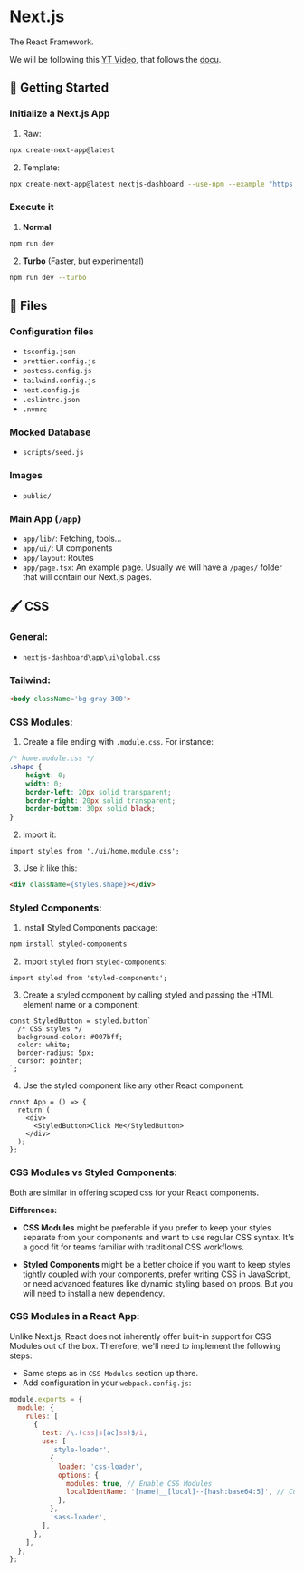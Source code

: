 # Next.js
The React Framework.

We will be following this [YT Video](https://www.youtube.com/watch?v=jMy4pVZMyLM&ab_channel=midulive), that follows the [docu](https://nextjs.org/learn/dashboard-app/getting-started).

## 🚀 Getting Started
### Initialize a Next.js App
1. Raw:
```bash
npx create-next-app@latest
```
2. Template:
```bash
npx create-next-app@latest nextjs-dashboard --use-npm --example "https://github.com/vercel/next-learn/tree/main/dashboard/starter-example"
```

### Execute it
1. **Normal**
```bash
npm run dev
```
2. **Turbo** (Faster, but experimental)
```bash
npm run dev --turbo
```

## 📄 Files
### Configuration files
- `tsconfig.json`
- `prettier.config.js`
- `postcss.config.js`
- `tailwind.config.js`
- `next.config.js`
- `.eslintrc.json`
- `.nvmrc`

### Mocked Database
- `scripts/seed.js`

### Images
- `public/`

### Main App (`/app`)
- `app/lib/`: Fetching, tools...
- `app/ui/`: UI components
- `app/layout`: Routes
- `app/page.tsx`: An example page. Usually we will have a `/pages/` folder that will contain our Next.js pages.

## 🖌️ CSS
### General:
  - `nextjs-dashboard\app\ui\global.css`
### Tailwind:
```html
<body className='bg-gray-300'>
```
### CSS Modules:
  1. Create a file ending with `.module.css`. For instance:
```css
/* home.module.css */
.shape {
    height: 0;
    width: 0;
    border-left: 20px solid transparent;
    border-right: 20px solid transparent;
    border-bottom: 30px solid black;
}
```
  2. Import it:
```tsx
import styles from './ui/home.module.css';
```
  3. Use it like this:
```html
<div className={styles.shape}></div>
```
### Styled Components:
1. Install Styled Components package:
```bash
npm install styled-components
```
2. Import `styled` from `styled-components`:
```tsx
import styled from 'styled-components';
```
3. Create a styled component by calling styled and passing the HTML element name or a component:
```tsx
const StyledButton = styled.button`
  /* CSS styles */
  background-color: #007bff;
  color: white;
  border-radius: 5px;
  cursor: pointer;
`;
```  
4. Use the styled component like any other React component:
```tsx
const App = () => {
  return (
    <div>
      <StyledButton>Click Me</StyledButton>
    </div>
  );
};
```

### CSS Modules vs Styled Components:
Both are similar in offering scoped css for your React components.

**Differences:** 

- **CSS Modules** might be preferable if you prefer to keep your styles separate from your components and want to use regular CSS syntax. It's a good fit for teams familiar with traditional CSS workflows.

- **Styled Components** might be a better choice if you want to keep styles tightly coupled with your components, prefer writing CSS in JavaScript, or need advanced features like dynamic styling based on props. But you will need to install a new dependency.

### CSS Modules in a React App:
Unlike Next.js, React does not inherently offer built-in support for CSS Modules out of the box. Therefore, we'll need to implement the following steps:
- Same steps as in `CSS Modules` section up there.
- Add configuration in your `webpack.config.js`:
```js
module.exports = {
  module: {
    rules: [
      {
        test: /\.(css|s[ac]ss)$/i,
        use: [
          'style-loader',
          {
            loader: 'css-loader',
            options: {
              modules: true, // Enable CSS Modules
              localIdentName: '[name]__[local]--[hash:base64:5]', // Custom naming convention for CSS Modules
            },
          },
          'sass-loader',
        ],
      },
    ],
  },
};

```
